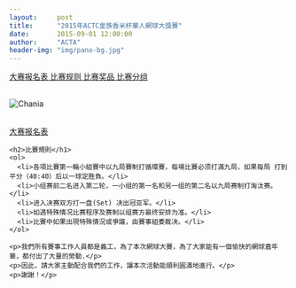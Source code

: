 ```yaml
---
layout:     post
title:      "2015年ACTC皇族香米杯華人網球大獎賽"
date:       2015-09-01 12:00:00
author:     "ACTA"
header-img: "img/pano-bg.jpg"
---
```

<div class="container">
	<p class="text-center">
		<a href="{{ site.baseurl }}/0.register/" class="btn btn-success btn-lg active" role="button"> 大赛报名表 </a>
		<a href="{{ site.baseurl }}/2015/08/31/2015-comp-rule/" class="btn btn-primary btn-lg active" role="button"> 比赛规则 </a>
		<a href="#" class="btn btn-info btn-lg disabled" role="button"> 比赛奖品 </a>
		<a href="#" class="btn btn-warning btn-lg disabled" role="button"> 比赛分组 </a>
	</p>
	<br>
	<div class="row">
		<div class="col-xs-12 col-sm-12 col-md-8 col-md-offset-2 col-lg-8 col-lg-offset-2">
			<img class="img-responsive" src="{{ site.baseurl }}/img/2015-poster.jpg" alt="Chania"  align="middle" />
		</div>
	</div>
	<br>
	<p class="text-center">
		<a href="{{ site.baseurl }}/0.register/" class="btn btn-success btn-lg active"> 大赛报名表 </a>
	</p>

	<h2>比賽規則</h1>
	<ol>
	  <li>各項比賽第一輪小組賽中以九局賽制打循環賽，每場比賽必须打滿九局，如果每局 打到平分（40:40）后以一球定胜負。</li>
	  <li>小组赛前二名进入第二轮，一小组的第一名和另一组的第二名以九局赛制打淘汰赛。</li>
	  <li>进入决赛双方打一盘(Set) 决出冠亚军。</li>
	  <li>如遇特殊情况比赛程序及赛制以组赛方最终安排为准。</li>
	  <li>比賽中如果出現特殊情況或爭議，由賽事組委裁决。</li>
	</ol>

	<p>我們所有賽事工作人員都是義工，為了本次網球大賽，為了大家能有一個愉快的網球嘉年華，都付出了大量的勞動.</p>
	<p>因此，請大家主動配合我們的工作，讓本次活動能順利圓滿地進行。</p>
	<p>謝謝！</p>
</div>